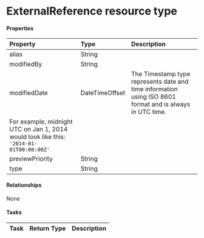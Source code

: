 # ExternalReference resource type



#### Properties
| Property	   | Type	|Description|
|:---------------|:--------|:----------|
|alias|String||
|modifiedBy|String||
|modifiedDate|DateTimeOffset| The Timestamp type represents date and time information using ISO 8601 format and is always in UTC time.
						For example, midnight UTC on Jan 1, 2014 would look like this: `'2014-01-01T00:00:00Z'`|
|previewPriority|String||
|type|String||

#### Relationships
None


#### Tasks

| Task		   | Return Type	|Description|
|:---------------|:--------|:----------|
